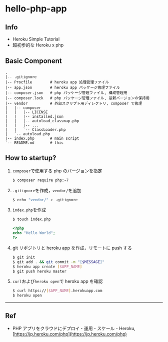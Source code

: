 # hello-php-app

## Info
* Heroku Simple Tutorial
* 超初歩的な Heroku x php

## Basic Component
```
.
|-- .gitignore
|-- Procfile        # heroku app 処理管理ファイル
|-- app.json        # heroku app パッケージ管理ファイル
|-- composer.json   # php パッケージ管理ファイル, 構成管理用
|-- composer.lock   # php パッケージ管理ファイル, 最新バージョンの保持用
|-- vendor          # 外部スクリプト用ディレクトリ, composer で管理
|   |-- composer
|   |   |-- LICENSE
|   |   |-- installed.json
|   |   |-- autoload_classmap.php
|   |   |-- ...
|   |   `-- ClassLoader.php
|   `-- autoload.php
|-- index.php       # main script
`-- README.md       # this
```

## How to startup?
1. `composer`で使用する php のバージョンを指定

    ```bash
    $ composer require php:~7
    ```

2. `.gitignore`を作成，`vendor/`を追加

    ```bash
    $ echo "vendor/" > .gitignore
    ```

3. `index.php`を作成

    ```bash
    $ touch index.php
    ```

    ```php
    <?php
    echo "Hello World";
    ?>
    ```

4. git リポジトリと heroku app を作成，リモートに push する

    ```bash
    $ git init
    $ git add . && git commit -m "[$MESSAGE]"
    $ heroku app create [$APP_NAME]
    $ git push heroku master
    ```

5. `curl`および`heroku open`で heroku app を確認

    ```bash
    $ curl https://[$APP_NAME].herokuapp.com
    $ heroku open
    ```


------

## Ref
* PHP アプリをクラウドにデプロイ・運用・スケール - Heroku, [https://jp.heroku.com/php](https://jp.heroku.com/php)